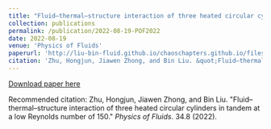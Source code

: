 ```yaml
---
title: "Fluid–thermal–structure interaction of three heated circular cylinders in tandem at a low Reynolds number of 150"
collection: publications
permalink: /publication/2022-08-19-POF2022
date: 2022-08-19
venue: 'Physics of Fluids'
paperurl: 'http://liu-bin-fluid.github.io/chaoschapters.github.io/files/POF2022.pdf'
citation: 'Zhu, Hongjun, Jiawen Zhong, and Bin Liu. &quot;Fluid–thermal–structure interaction of three heated circular cylinders in tandem at a low Reynolds number of 150.&quot; <i>Physics of Fluids</i>.  34.8 (2022).'
---
```


<a href='http://liu-bin-fluid.github.io/chaoschapters.github.io/files/POF2022.pdf'>Download paper here</a>

Recommended citation: Zhu, Hongjun, Jiawen Zhong, and Bin Liu. "Fluid–thermal–structure interaction of three heated circular cylinders in tandem at a low Reynolds number of 150." <i>Physics of Fluids</i>.  34.8 (2022).
